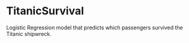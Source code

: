 # TitanicSurvival
Logistic Regression model that predicts which passengers survived the Titanic shipwreck.
